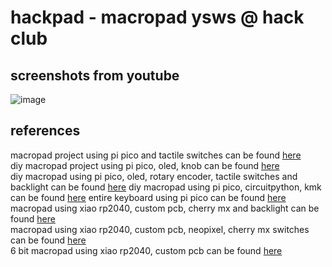 # hackpad - macropad ysws @ hack club

## screenshots from youtube
![image](https://github.com/user-attachments/assets/1dcfdfc5-468c-407b-b2a1-4ed6077945dc)

## references
macropad project using pi pico and tactile switches can be found [here](https://www.instructables.com/Infinity-Macro-Pad-Using-Pi-Pico/) <br>
diy macropad project using pi pico, oled, knob can be found [here](https://www.hackster.io/spin5099/macropad-diy-a5d78e) <br>
diy macropad using pi pico, oled, rotary encoder, tactile switches and backlight can be found [here](https://www.youtube.com/watch?v=7hYTQY_3xUc)
diy macropad using pi pico, circuitpython, kmk can be found [here](https://sanderg.nl/en/posts/3d-printed-hand-wired-macro-pad-with-raspberry-pi-pico-kmk-&-circuitpython/)
entire keyboard using pi pico can be found [here](https://www.tomshardware.com/news/env-kb-raspberry-pi-pico-mechanical-keyboard)
macropad using xiao rp2040, custom pcb, cherry mx and backlight can be found [here](https://palmacas.com/macroboard-design/) <br>
macropad using xiao rp2040, custom pcb, neopixel, cherry mx switches can be found [here](https://www.thingiverse.com/thing:6255071) <br>
6 bit macropad using xiao rp2040, custom pcb can be found [here](https://www.hackster.io/naveenbskumar/6-bit-macropad-33588d)
